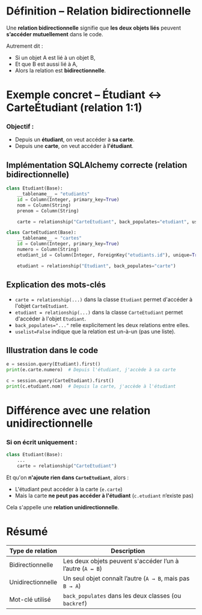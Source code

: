 # Définition – Relation bidirectionnelle

Une **relation bidirectionnelle** signifie que **les deux objets liés** peuvent **s’accéder mutuellement** dans le code.

Autrement dit :

* Si un objet A est lié à un objet B,
* Et que B est aussi lié à A,
* Alors la relation est **bidirectionnelle**.



# Exemple concret – Étudiant ↔ CarteÉtudiant (relation 1:1)

### Objectif :

* Depuis un **étudiant**, on veut accéder à **sa carte**.
* Depuis une **carte**, on veut accéder à **l'étudiant**.



## Implémentation SQLAlchemy correcte (relation bidirectionnelle)

```python
class Etudiant(Base):
    __tablename__ = "etudiants"
    id = Column(Integer, primary_key=True)
    nom = Column(String)
    prenom = Column(String)

    carte = relationship("CarteEtudiant", back_populates="etudiant", uselist=False)

class CarteEtudiant(Base):
    __tablename__ = "cartes"
    id = Column(Integer, primary_key=True)
    numero = Column(String)
    etudiant_id = Column(Integer, ForeignKey("etudiants.id"), unique=True)

    etudiant = relationship("Etudiant", back_populates="carte")
```



## Explication des mots-clés

* `carte = relationship(...)` dans la classe `Etudiant` permet d'accéder à l'objet `CarteEtudiant`.
* `etudiant = relationship(...)` dans la classe `CarteEtudiant` permet d'accéder à l'objet `Etudiant`.
* `back_populates="..."` relie explicitement les deux relations entre elles.
* `uselist=False` indique que la relation est un-à-un (pas une liste).



## Illustration dans le code

```python
e = session.query(Etudiant).first()
print(e.carte.numero)  # Depuis l'étudiant, j'accède à sa carte

c = session.query(CarteEtudiant).first()
print(c.etudiant.nom)  # Depuis la carte, j'accède à l'étudiant
```



# Différence avec une relation unidirectionnelle

### Si on écrit uniquement :

```python
class Etudiant(Base):
    ...
    carte = relationship("CarteEtudiant")
```

Et qu'on **n'ajoute rien dans `CarteEtudiant`**, alors :

* L'étudiant peut accéder à la carte (`e.carte`)
* Mais la carte **ne peut pas accéder à l'étudiant** (`c.etudiant` n’existe pas)

Cela s'appelle une **relation unidirectionnelle**.



# Résumé

| Type de relation  | Description                                                |
| ----------------- | ---------------------------------------------------------- |
| Bidirectionnelle  | Les deux objets peuvent s'accéder l’un à l’autre (`A ↔ B`) |
| Unidirectionnelle | Un seul objet connaît l’autre (`A → B`, mais pas `B → A`)  |
| Mot-clé utilisé   | `back_populates` dans les deux classes (ou `backref`)      |


